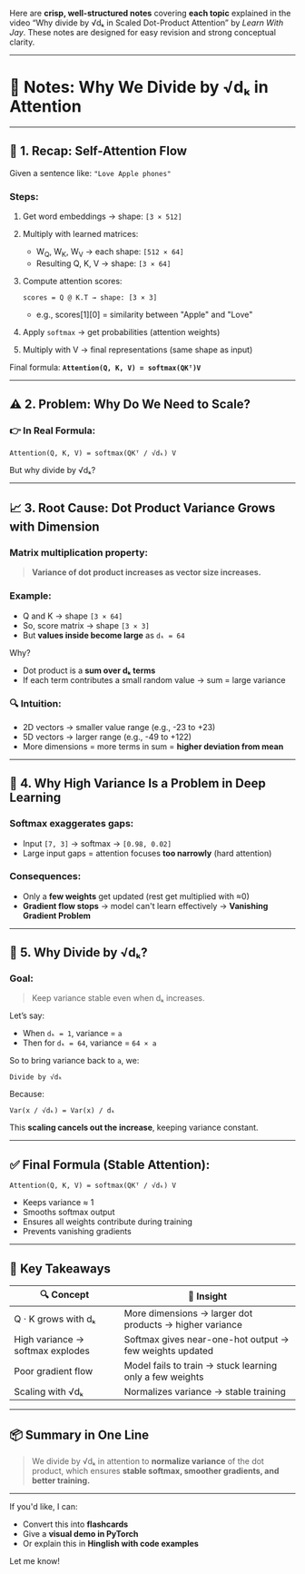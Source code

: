 Here are **crisp, well-structured notes** covering **each topic** explained in the video “Why divide by √dₖ in Scaled Dot-Product Attention” by *Learn With Jay*. These notes are designed for easy revision and strong conceptual clarity.

---

# 📘 **Notes: Why We Divide by √dₖ in Attention**

---

## 🔁 1. Recap: **Self-Attention Flow**

Given a sentence like:
`"Love Apple phones"`

### Steps:

1. Get word embeddings → shape: `[3 × 512]`
2. Multiply with learned matrices:

   * W<sub>Q</sub>, W<sub>K</sub>, W<sub>V</sub> → each shape: `[512 × 64]`
   * Resulting Q, K, V → shape: `[3 × 64]`
3. Compute attention scores:

   ```
   scores = Q @ K.T → shape: [3 × 3]
   ```

   * e.g., scores\[1]\[0] = similarity between "Apple" and "Love"
4. Apply `softmax` → get probabilities (attention weights)
5. Multiply with V → final representations (same shape as input)

Final formula:
**`Attention(Q, K, V) = softmax(QKᵀ)V`**

---

## ⚠️ 2. Problem: Why Do We Need to Scale?

### 👉 In Real Formula:

```
Attention(Q, K, V) = softmax(QKᵀ / √dₖ) V
```

But why divide by √dₖ?

---

## 📈 3. Root Cause: **Dot Product Variance Grows with Dimension**

### Matrix multiplication property:

> **Variance of dot product increases as vector size increases.**

### Example:

* Q and K → shape `[3 × 64]`
* So, score matrix → shape `[3 × 3]`
* But **values inside become large** as `dₖ = 64`

Why?

* Dot product is a **sum over dₖ terms**
* If each term contributes a small random value → sum = large variance

### 🔍 Intuition:

* 2D vectors → smaller value range (e.g., -23 to +23)
* 5D vectors → larger range (e.g., -49 to +122)
* More dimensions = more terms in sum = **higher deviation from mean**

---

## 🚨 4. Why High Variance Is a Problem in Deep Learning

### Softmax exaggerates gaps:

* Input `[7, 3]` → softmax → `[0.98, 0.02]`
* Large input gaps = attention focuses **too narrowly** (hard attention)

### Consequences:

* Only a **few weights** get updated (rest get multiplied with ≈0)
* **Gradient flow stops** → model can't learn effectively
  → **Vanishing Gradient Problem**

---

## 🧮 5. Why Divide by √dₖ?

### Goal:

> Keep variance stable even when dₖ increases.

Let’s say:

* When `dₖ = 1`, variance = `a`
* Then for `dₖ = 64`, variance = `64 × a`

So to bring variance back to `a`, we:

```
Divide by √dₖ
```

Because:

```
Var(x / √dₖ) = Var(x) / dₖ
```

This **scaling cancels out the increase**, keeping variance constant.

---

## ✅ Final Formula (Stable Attention):

```
Attention(Q, K, V) = softmax(QKᵀ / √dₖ) V
```

* Keeps variance ≈ 1
* Smooths softmax output
* Ensures all weights contribute during training
* Prevents vanishing gradients

---

## 🧠 Key Takeaways

| 🔍 Concept                       | 📘 Insight                                               |
| -------------------------------- | -------------------------------------------------------- |
| Q ⋅ K grows with dₖ              | More dimensions → larger dot products → higher variance  |
| High variance → softmax explodes | Softmax gives near-one-hot output → few weights updated  |
| Poor gradient flow               | Model fails to train → stuck learning only a few weights |
| Scaling with √dₖ                 | Normalizes variance → stable training                    |

---

## 📦 Summary in One Line

> We divide by √dₖ in attention to **normalize variance** of the dot product, which ensures **stable softmax, smoother gradients, and better training.**

---

If you'd like, I can:

* Convert this into **flashcards**
* Give a **visual demo in PyTorch**
* Or explain this in **Hinglish with code examples**

Let me know!
